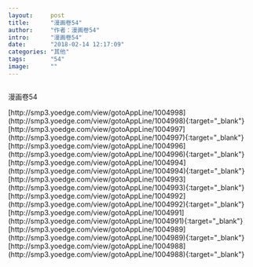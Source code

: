 ```yaml
---
layout:     post
title:      "漫画卷54"
author:     "作者：漫画卷54"
intro:      "漫画卷54"
date:       "2018-02-14 12:17:09"
categories: "其他"
tags:       "54"
image:      ""
---
```

<div style="text-align: center">
<p><img src=""/></p>
</div>
<p class="post-meta">
<span>漫画卷54</span>
</p>
[http://smp3.yoedge.com/view/gotoAppLine/1004998](http://smp3.yoedge.com/view/gotoAppLine/1004998){:target="_blank"}
[http://smp3.yoedge.com/view/gotoAppLine/1004997](http://smp3.yoedge.com/view/gotoAppLine/1004997){:target="_blank"}
[http://smp3.yoedge.com/view/gotoAppLine/1004996](http://smp3.yoedge.com/view/gotoAppLine/1004996){:target="_blank"}
[http://smp3.yoedge.com/view/gotoAppLine/1004994](http://smp3.yoedge.com/view/gotoAppLine/1004994){:target="_blank"}
[http://smp3.yoedge.com/view/gotoAppLine/1004993](http://smp3.yoedge.com/view/gotoAppLine/1004993){:target="_blank"}
[http://smp3.yoedge.com/view/gotoAppLine/1004992](http://smp3.yoedge.com/view/gotoAppLine/1004992){:target="_blank"}
[http://smp3.yoedge.com/view/gotoAppLine/1004991](http://smp3.yoedge.com/view/gotoAppLine/1004991){:target="_blank"}
[http://smp3.yoedge.com/view/gotoAppLine/1004989](http://smp3.yoedge.com/view/gotoAppLine/1004989){:target="_blank"}
[http://smp3.yoedge.com/view/gotoAppLine/1004988](http://smp3.yoedge.com/view/gotoAppLine/1004988){:target="_blank"}


